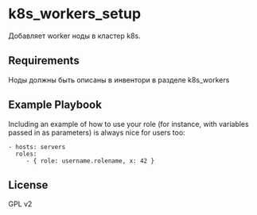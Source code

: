 k8s_workers_setup
=========

Добавляет worker ноды в кластер k8s.

Requirements
------------

Ноды должны быть описаны в инвентори в разделе k8s_workers


Example Playbook
----------------

Including an example of how to use your role (for instance, with variables passed in as parameters) is always nice for users too:

    - hosts: servers
      roles:
         - { role: username.rolename, x: 42 }

License
-------

GPL v2
